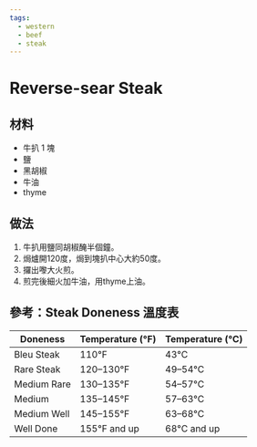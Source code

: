 ```yaml
---
tags:
  - western
  - beef
  - steak
---
```


# Reverse-sear Steak

## 材料
- 牛扒 1 塊
- 鹽
- 黑胡椒
- 牛油
- thyme

## 做法
1. 牛扒用鹽同胡椒醃半個鐘。
2. 焗爐開120度，焗到塊扒中心大約50度。
3. 攞出嚟大火煎。
4. 煎完後細火加牛油，用thyme上油。

## 參考：Steak Doneness 溫度表
| Doneness       | Temperature (°F) | Temperature (°C) |
|----------------|------------------|------------------|
| Bleu Steak     | 110°F            | 43°C             |
| Rare Steak     | 120–130°F        | 49–54°C          |
| Medium Rare    | 130–135°F        | 54–57°C          |
| Medium         | 135–145°F        | 57–63°C          |
| Medium Well    | 145–155°F        | 63–68°C          |
| Well Done      | 155°F and up     | 68°C and up      |
